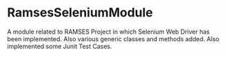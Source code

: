 # RamsesSeleniumModule
A module related to RAMSES Project in which Selenium Web Driver has been implemented. Also various generic classes and methods added. Also implemented some Junit Test Cases.
